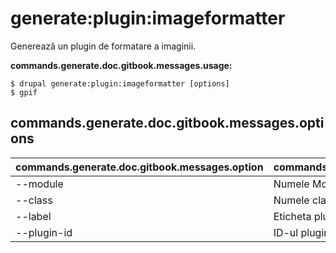 # generate:plugin:imageformatter
Generează un plugin de formatare a imaginii.

**commands.generate.doc.gitbook.messages.usage:**
```
$ drupal generate:plugin:imageformatter [options]
$ gpif  
```

## commands.generate.doc.gitbook.messages.options
commands.generate.doc.gitbook.messages.option | commands.generate.doc.gitbook.messages.details
-------|-------------
--module | Numele Modulului.
--class | Numele clasei pluginului
--label | Eticheta pluginului
--plugin-id | ID-ul pluginului
